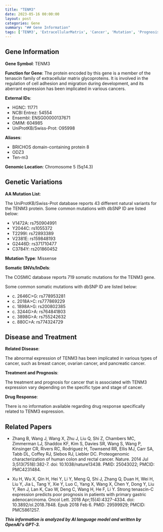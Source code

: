 ```yaml
---
title: "TENM3"
date: 2023-05-16 00:00:00
layout: post
categories: Gene
summary: "## Gene Information"
tags: ['TENM3', 'ExtracellularMatrix', 'Cancer', 'Mutation', 'Prognosis', 'DrugResponse', 'GeneticVariations', 'GenomicLocation']
---
```


## Gene Information

**Gene Symbol**: TENM3

**Function for Gene**: The protein encoded by this gene is a member of the tenascin family of extracellular matrix glycoproteins. It is involved in the regulation of cell adhesion and migration during development, and its aberrant expression has been implicated in various cancers.

**External IDs**: 

- HGNC: 11771
- NCBI Entrez: 54554
- Ensembl: ENSG00000137671
- OMIM: 604985
- UniProtKB/Swiss-Prot: O95998


**Aliases**: 

- BRICHOS domain-containing protein 8
- ODZ3
- Ten-m3

**Genomic Location**: Chromosome 5 (5q14.3)

## Genetic Variations

**AA Mutation List**: 

The UniProtKB/Swiss-Prot database reports 43 different natural variants for the TENM3 protein. Some common mutations with dbSNP ID are listed below:

- V1472A: rs750904991
- Y2044C: rs1055372
- T2299I: rs72893389
- V2381E: rs159848193
- G2446D: rs371710477
- C3784Y: rs201860452

**Mutation Type**: Missense

**Somatic SNVs/InDels**: 

The COSMIC database reports 719 somatic mutations for the TENM3 gene.

Some common somatic mutations with dbSNP ID are listed below:

- c. 2646C>G: rs778953281
- c. 2018A>C: rs777869229
- c. 1898A>G: rs200802385
- c. 3244G>A: rs764841803
- c. 3898G>A: rs755242632
- c. 880C>A: rs774324729

## Disease and Treatment

**Related Disease**: 

The abnormal expression of TENM3 has been implicated in various types of cancer, such as breast cancer, ovarian cancer, and pancreatic cancer.

**Treatment and Prognosis**: 

The treatment and prognosis for cancer that is associated with TENM3 expression vary depending on the specific type and stage of cancer.

**Drug Response**: 

There is no information available regarding drug response specifically related to TENM3 expression.

## Related Papers

- Zhang B, Wang J, Wang X, Zhu J, Liu Q, Shi Z, Chambers MC, Zimmerman LJ, Shaddox KF, Kim S, Davies SR, Wang S, Wang P, Kinsinger CR, Rivers RC, Rodriguez H, Townsend RR, Ellis MJ, Carr SA, Tabb DL, Coffey RJ, Slebos RJ, Liebler DC. Proteogenomic characterization of human colon and rectal cancer. Nature. 2014 Jul 3;513(7518):382-7. doi: 10.1038/nature13438. PMID: 25043022; PMCID: PMC4231484.

- Xu H, Wu X, Qin H, Hei Y, Li Y, Meng Q, Shi J, Zhang Q, Duan H, Wei H, Liu Y, Jia L, Tang Y, Xie Y, Luo C, Yang X, Wang X, Chen Y, Dong Y, Liu Y, Ren J, Lan K, Cao W, Deng C, Wang H, He F, Li Y. Strong tenascin-C expression predicts poor prognosis in patients with primary gastric adenocarcinoma. Oncol Lett. 2018 Apr;15(4):4327-4334. doi: 10.3892/ol.2018.7848. Epub 2018 Feb 6. PMID: 29599929; PMCID: PMC5861257.

**_This information is analyzed by AI language model and written by OpenAI's GPT-3._**